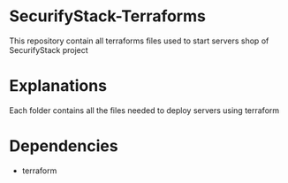 # SecurifyStack-Terraforms

This repository contain all terraforms files used to start servers shop of SecurifyStack project

# Explanations
Each folder contains all the files needed to deploy servers using terraform 

# Dependencies
- terraform
